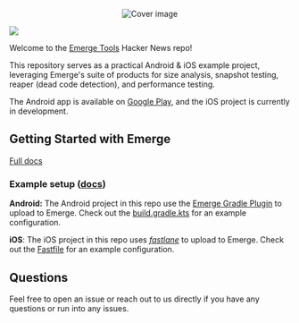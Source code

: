 <p align="center">
  <img src="https://github.com/user-attachments/assets/61852a1b-4716-4893-8e54-4fd2a4399df1" alt="Cover image"/>
</p>

<a href="https://www.emergetools.com/app/example/android/com.emergetools.hackernews/release">
  <img src="https://img.shields.io/badge/dynamic/json?url=https%3A%2F%2Fwww.emergetools.com%2Fapi%2Fv2%2Fpublic_new_build%3FexampleId%3Dcom.emergetools.hackernews%26platform%3Dandroid%26badgeOption%3Dversion_and_max_download_size%26buildType%3Drelease&query=$.badgeMetadata&link=https%3A%2F%2Fwww.emergetools.com%2Fapp%2Fexample%2Fandroid%2Fcom.emergetools.hackernews%2Frelease&label=Hacker%20News&logo=android&color=#34A754" />
</a>

Welcome to the [Emerge Tools](https://www.emergetools.com/) Hacker News repo!

This repository serves as a practical Android & iOS example project, leveraging Emerge's suite of products for size analysis, snapshot testing, reaper (dead code detection), and performance testing.

The Android app is available on [Google Play](https://play.google.com/store/apps/details?id=com.emergetools.hackernews), and the iOS project is currently in development.

## Getting Started with Emerge

[Full docs](https://docs.emergetools.com/docs/quickstart)

### Example setup ([docs](https://docs.emergetools.com/docs/integrate-into-ci))

**Android:** The Android project in this repo use the [Emerge Gradle Plugin](https://docs.emergetools.com/docs/gradle-plugin) to upload to Emerge. Check out the [build.gradle.kts](https://github.com/EmergeTools/hackernews/blob/main/android/app/build.gradle.kts) for an example configuration.

**iOS**: The iOS project in this repo uses _[fastlane](https://docs.emergetools.com/docs/fastlane)_ to upload to Emerge. Check out the [Fastfile](https://github.com/EmergeTools/hackernews/blob/main/ios/fastlane/Fastfile#L137) for an example configuration.

## Questions

Feel free to open an issue or reach out to us directly if you have any questions or run into any issues.
